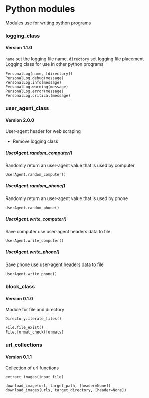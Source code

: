 # Python modules
Modules use for writing python programs


### logging_class
#### Version 1.1.0
`name` set the logging file name, `directory` set logging file placement  
Logging class for use in other python programs

    PersonalLog(name, [directory])
    PersonalLog.debug(message)
    PersonalLog.info(message)
    PersonalLog.warning(message)
    PersonalLog.error(message)
    PersonalLog.critical(message)


### user_agent_class
#### Version 2.0.0
User-agent header for web scraping  
- Remove logging class

##### UserAgent.random_computer()
Randomly return an user-agent value that is used by computer

    UserAgent.random_computer()

##### UserAgent.random_phone()
Randomly return an user-agent value that is used by phone

    UserAgent.random_phone()

##### UserAgent.write_computer()
Save computer use user-agent headers data to file

    UserAgent.write_computer()

##### UserAgent.write_phone()
Save phone use user-agent headers data to file

    UserAgent.write_phone()


### block_class
#### Version 0.1.0
Module for file and directory

    Directory.iterate_files()

    File.file_exist()
    File.format_check(formats)


### url_collections
#### Version 0.1.1
Collection of url functions

    extract_images(input_file)

    download_image(url, target_path, [header=None])
    download_images(urls, target_directory, [header=None])
